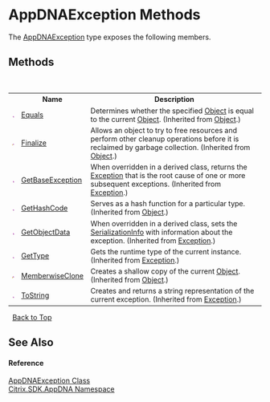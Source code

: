 # AppDNAException Methods
 

The <a href="1d863a7d-b89a-dc42-23a8-a5957a04f063">AppDNAException</a> type exposes the following members.


## Methods
&nbsp;<table><tr><th></th><th>Name</th><th>Description</th></tr><tr><td>![Public method](media/pubmethod.gif "Public method")</td><td><a href="http://msdn2.microsoft.com/en-us/library/bsc2ak47" target="_blank">Equals</a></td><td>
Determines whether the specified <a href="http://msdn2.microsoft.com/en-us/library/e5kfa45b" target="_blank">Object</a> is equal to the current <a href="http://msdn2.microsoft.com/en-us/library/e5kfa45b" target="_blank">Object</a>.
 (Inherited from <a href="http://msdn2.microsoft.com/en-us/library/e5kfa45b" target="_blank">Object</a>.)</td></tr><tr><td>![Protected method](media/protmethod.gif "Protected method")</td><td><a href="http://msdn2.microsoft.com/en-us/library/4k87zsw7" target="_blank">Finalize</a></td><td>
Allows an object to try to free resources and perform other cleanup operations before it is reclaimed by garbage collection.
 (Inherited from <a href="http://msdn2.microsoft.com/en-us/library/e5kfa45b" target="_blank">Object</a>.)</td></tr><tr><td>![Public method](media/pubmethod.gif "Public method")</td><td><a href="http://msdn2.microsoft.com/en-us/library/49kcee3b" target="_blank">GetBaseException</a></td><td>
When overridden in a derived class, returns the <a href="http://msdn2.microsoft.com/en-us/library/c18k6c59" target="_blank">Exception</a> that is the root cause of one or more subsequent exceptions.
 (Inherited from <a href="http://msdn2.microsoft.com/en-us/library/c18k6c59" target="_blank">Exception</a>.)</td></tr><tr><td>![Public method](media/pubmethod.gif "Public method")</td><td><a href="http://msdn2.microsoft.com/en-us/library/zdee4b3y" target="_blank">GetHashCode</a></td><td>
Serves as a hash function for a particular type.
 (Inherited from <a href="http://msdn2.microsoft.com/en-us/library/e5kfa45b" target="_blank">Object</a>.)</td></tr><tr><td>![Public method](media/pubmethod.gif "Public method")</td><td><a href="http://msdn2.microsoft.com/en-us/library/fwb1489e" target="_blank">GetObjectData</a></td><td>
When overridden in a derived class, sets the <a href="http://msdn2.microsoft.com/en-us/library/a9b6042e" target="_blank">SerializationInfo</a> with information about the exception.
 (Inherited from <a href="http://msdn2.microsoft.com/en-us/library/c18k6c59" target="_blank">Exception</a>.)</td></tr><tr><td>![Public method](media/pubmethod.gif "Public method")</td><td><a href="http://msdn2.microsoft.com/en-us/library/44zb316t" target="_blank">GetType</a></td><td>
Gets the runtime type of the current instance.
 (Inherited from <a href="http://msdn2.microsoft.com/en-us/library/c18k6c59" target="_blank">Exception</a>.)</td></tr><tr><td>![Protected method](media/protmethod.gif "Protected method")</td><td><a href="http://msdn2.microsoft.com/en-us/library/57ctke0a" target="_blank">MemberwiseClone</a></td><td>
Creates a shallow copy of the current <a href="http://msdn2.microsoft.com/en-us/library/e5kfa45b" target="_blank">Object</a>.
 (Inherited from <a href="http://msdn2.microsoft.com/en-us/library/e5kfa45b" target="_blank">Object</a>.)</td></tr><tr><td>![Public method](media/pubmethod.gif "Public method")</td><td><a href="http://msdn2.microsoft.com/en-us/library/es4y6f7e" target="_blank">ToString</a></td><td>
Creates and returns a string representation of the current exception.
 (Inherited from <a href="http://msdn2.microsoft.com/en-us/library/c18k6c59" target="_blank">Exception</a>.)</td></tr></table>&nbsp;
<a href="#appdnaexception-methods">Back to Top</a>

## See Also


#### Reference
<a href="1d863a7d-b89a-dc42-23a8-a5957a04f063">AppDNAException Class</a><br /><a href="fe2d265b-410b-8b11-1eb4-a790e0b062bf">Citrix.SDK.AppDNA Namespace</a><br />